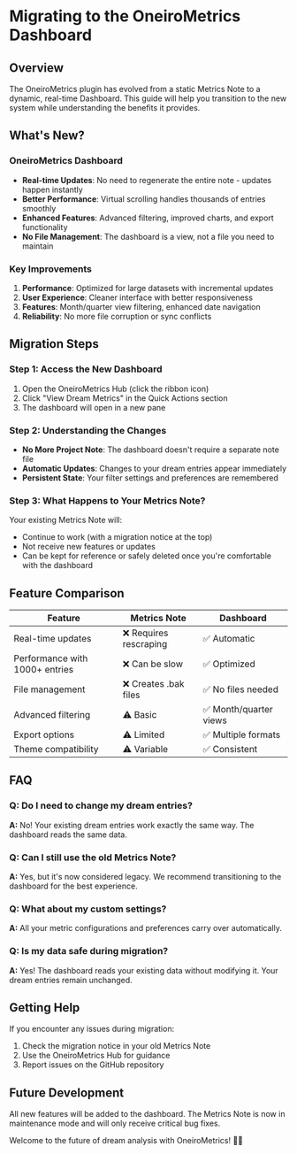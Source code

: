 # Migrating to the OneiroMetrics Dashboard

## Overview

The OneiroMetrics plugin has evolved from a static Metrics Note to a dynamic, real-time Dashboard. This guide will help you transition to the new system while understanding the benefits it provides.

## What's New?

### OneiroMetrics Dashboard
- **Real-time Updates**: No need to regenerate the entire note - updates happen instantly
- **Better Performance**: Virtual scrolling handles thousands of entries smoothly
- **Enhanced Features**: Advanced filtering, improved charts, and export functionality
- **No File Management**: The dashboard is a view, not a file you need to maintain

### Key Improvements
1. **Performance**: Optimized for large datasets with incremental updates
2. **User Experience**: Cleaner interface with better responsiveness
3. **Features**: Month/quarter view filtering, enhanced date navigation
4. **Reliability**: No more file corruption or sync conflicts

## Migration Steps

### Step 1: Access the New Dashboard
1. Open the OneiroMetrics Hub (click the ribbon icon)
2. Click "View Dream Metrics" in the Quick Actions section
3. The dashboard will open in a new pane

### Step 2: Understanding the Changes
- **No More Project Note**: The dashboard doesn't require a separate note file
- **Automatic Updates**: Changes to your dream entries appear immediately
- **Persistent State**: Your filter settings and preferences are remembered

### Step 3: What Happens to Your Metrics Note?
Your existing Metrics Note will:
- Continue to work (with a migration notice at the top)
- Not receive new features or updates
- Can be kept for reference or safely deleted once you're comfortable with the dashboard

## Feature Comparison

| Feature | Metrics Note | Dashboard |
|---------|--------------|-----------|
| Real-time updates | ❌ Requires rescraping | ✅ Automatic |
| Performance with 1000+ entries | ❌ Can be slow | ✅ Optimized |
| File management | ❌ Creates .bak files | ✅ No files needed |
| Advanced filtering | ⚠️ Basic | ✅ Month/quarter views |
| Export options | ⚠️ Limited | ✅ Multiple formats |
| Theme compatibility | ⚠️ Variable | ✅ Consistent |

## FAQ

### Q: Do I need to change my dream entries?
**A:** No! Your existing dream entries work exactly the same way. The dashboard reads the same data.

### Q: Can I still use the old Metrics Note?
**A:** Yes, but it's now considered legacy. We recommend transitioning to the dashboard for the best experience.

### Q: What about my custom settings?
**A:** All your metric configurations and preferences carry over automatically.

### Q: Is my data safe during migration?
**A:** Yes! The dashboard reads your existing data without modifying it. Your dream entries remain unchanged.

## Getting Help

If you encounter any issues during migration:
1. Check the migration notice in your old Metrics Note
2. Use the OneiroMetrics Hub for guidance
3. Report issues on the GitHub repository

## Future Development

All new features will be added to the dashboard. The Metrics Note is now in maintenance mode and will only receive critical bug fixes.

Welcome to the future of dream analysis with OneiroMetrics! 🌙✨